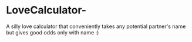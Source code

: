 # LoveCalculator-
A silly love calculator that conveniently takes any potential partner's name but gives good odds only with name :) 
